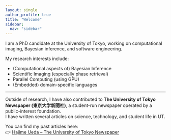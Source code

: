 ```yaml
---
layout: single
author_profile: true
title: "Welcome"
sidebar:
  nav: "sidebar"
---
```


I am a PhD candidate at the University of Tokyo, working on computational imaging, Bayesian inference, and software engineering.

My research interests include:
- (Computational aspects of) Bayesian Inference
- Scientific Imaging (especially phase retrieval)
- Parallel Computing (using GPU)
- (Embedded) domain-specific languages

---

Outside of research, I have also contributed to **The University of Tokyo Newspaper (東京大学新聞社)**,
a student-run newspaper operated by a public-interest foundation.  
I have written several articles on science, technology, and student life in UT.

You can find my past articles here:  
👉 [Hajime Ueda – The University of Tokyo Newspaper](https://www.todaishimbun.org/author/hajimeueda/)
